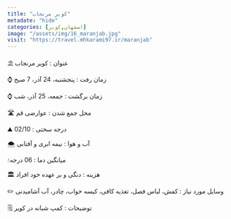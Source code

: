 ```yaml
---
title: "کویر مرنجاب"
metadate: "hide"
categories: [اصفهان,کویر]
image: "/assets/img/16_maranjab.jpg"
visit: "https://travel.mhkarami97.ir/maranjab"
---
```


⛱ عنوان : کویر مرنجاب  
 
⌚️ زمان رفت : پنجشنبه، 24 آذر، 7 صبح  
 
⌚️ زمان برگشت : جمعه، 25 آذر، شب   
 
🛣 محل جمع شدن : عوارضی قم   
 
⛰ درجه سختی : 02/10   
 
🌨 آب و هوا : نیمه ابری و آفتابی  
 
💧میانگین دما : 06 درجه   
 
🏛 هزینه : دنگی و بر عهده خود افراد   
 
✏️ وسایل مورد نیاز : کفش، لباس فصل، تغذیه کافی، کیسه خواب، چادر، آب آشامیدنی  
 
🗒 توضیحات : کمپ شبانه در کویر  